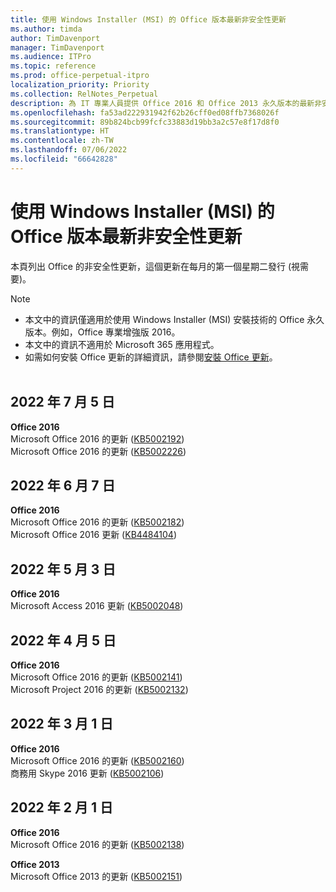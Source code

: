 ```yaml
---
title: 使用 Windows Installer (MSI) 的 Office 版本最新非安全性更新
ms.author: timda
author: TimDavenport
manager: TimDavenport
ms.audience: ITPro
ms.topic: reference
ms.prod: office-perpetual-itpro
localization_priority: Priority
ms.collection: RelNotes_Perpetual
description: 為 IT 專業人員提供 Office 2016 和 Office 2013 永久版本的最新非安全性更新資訊連結
ms.openlocfilehash: fa53ad222931942f62b26cff0ed08ffb7368026f
ms.sourcegitcommit: 89b824bcb99fcfc33883d19bb3a2c57e8f17d8f0
ms.translationtype: HT
ms.contentlocale: zh-TW
ms.lasthandoff: 07/06/2022
ms.locfileid: "66642828"
---
```

# <a name="latest-non-security-updates-for-versions-of-office-that-use-windows-installer-msi"></a>使用 Windows Installer (MSI) 的 Office 版本最新非安全性更新

本頁列出 Office 的非安全性更新，這個更新在每月的第一個星期二發行 (視需要)。

> [!NOTE]
> - 本文中的資訊僅適用於使用 Windows Installer (MSI) 安裝技術的 Office 永久版本。例如，Office 專業增強版 2016。
> - 本文中的資訊不適用於 Microsoft 365 應用程式。
> - 如需如何安裝 Office 更新的詳細資訊，請參閱[安裝 Office 更新](https://support.office.com/article/2ab296f3-7f03-43a2-8e50-46de917611c5)。
<br/><br/>

## <a name="july-5-2022"></a>2022 年 7 月 5 日
**Office 2016**<br/>
Microsoft Office 2016 的更新 ([KB5002192](https://support.microsoft.com/help/5002192)) </br>
Microsoft Office 2016 的更新 ([KB5002226](https://support.microsoft.com/help/5002226)) 

## <a name="june-7-2022"></a>2022 年 6 月 7 日
**Office 2016**<br/>
Microsoft Office 2016 的更新 ([KB5002182](https://support.microsoft.com/help/5002182)) </br>
Microsoft Office 2016 更新 ([KB4484104](https://support.microsoft.com/help/4484104))

## <a name="may-3-2022"></a>2022 年 5 月 3 日
**Office 2016**<br/>
Microsoft Access 2016 更新 ([KB5002048](https://support.microsoft.com/help/5002048)) </br>

## <a name="april-5-2022"></a>2022 年 4 月 5 日
**Office 2016**<br/>
Microsoft Office 2016 的更新 ([KB5002141](https://support.microsoft.com/help/5002141)) </br>
Microsoft Project 2016 的更新 ([KB5002132](https://support.microsoft.com/help/5002132)) </br>

## <a name="march-1-2022"></a>2022 年 3 月 1 日
**Office 2016**<br/>
Microsoft Office 2016 的更新 ([KB5002160](https://support.microsoft.com/help/5002160)) </br>
商務用 Skype 2016 更新 ([KB5002106](https://support.microsoft.com/help/5002106)) </br>

## <a name="february-1-2022"></a>2022 年 2 月 1 日
**Office 2016**<br/>
Microsoft Office 2016 的更新 ([KB5002138](https://support.microsoft.com/help/5002138)) </br>

**Office 2013**<br/>
Microsoft Office 2013 的更新 ([KB5002151](https://support.microsoft.com/help/5002151)) </br>

</br>
